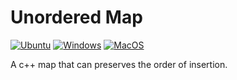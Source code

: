 # Unordered Map

[![Ubuntu](https://github.com/Galfurian/cpp_ordered_map/actions/workflows/ubuntu.yml/badge.svg)](https://github.com/Galfurian/cpp_ordered_map/actions/workflows/ubuntu.yml)
[![Windows](https://github.com/Galfurian/cpp_ordered_map/actions/workflows/windows.yml/badge.svg)](https://github.com/Galfurian/cpp_ordered_map/actions/workflows/windows.yml)
[![MacOS](https://github.com/Galfurian/cpp_ordered_map/actions/workflows/macos.yml/badge.svg)](https://github.com/Galfurian/cpp_ordered_map/actions/workflows/macos.yml)

A c++ map that can preserves the order of insertion.
